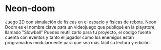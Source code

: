 # Neon-doom
 Juego 2D con simulación de físicas en el espacio y físicas de rebote.
 Neon Doom es el nombre clave para un videojuego que publiqué en la playstore, llamado "Slowball"
 Puedes reutilizarlo para tu proyecto, el código fuente cuenta con eventos y tanto el jugador como los enemigos están programados modularmente para que sea más fácil su lectura y edición.
